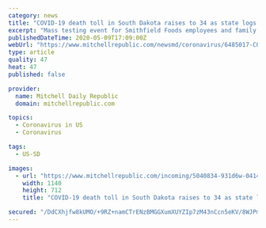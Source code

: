 ```yaml
---
category: news
title: "COVID-19 death toll in South Dakota raises to 34 as state logs biggest testing day yet"
excerpt: "Mass testing event for Smithfield Foods employees and family members spurred state results to their highest-ever two-day total."
publishedDateTime: 2020-05-09T17:09:00Z
webUrl: "https://www.mitchellrepublic.com/newsmd/coronavirus/6485017-COVID-19-death-toll-in-South-Dakota-raises-to-34-as-state-logs-biggest-testing-day-yet"
type: article
quality: 47
heat: 47
published: false

provider:
  name: Mitchell Daily Republic
  domain: mitchellrepublic.com

topics:
  - Coronavirus in US
  - Coronavirus

tags:
  - US-SD

images:
  - url: "https://www.mitchellrepublic.com/incoming/5040834-931d6w-041420.N.DR.COVIDNOEM1.jpg/alternates/BASE_LANDSCAPE/041420.N.DR.COVIDNOEM1.jpg"
    width: 1140
    height: 712
    title: "COVID-19 death toll in South Dakota raises to 34 as state logs biggest testing day yet"

secured: "/DdCXhjfw8kUMO/+9RZ+namCTrENzBMGGXumXUYZIp7zM43nCcn5eKV/8WJPmv4I5btzoX84xT40/RI/3v5WNB6ZpViFEJJKehLuLvwlS/rwJp+hM+xVHCwIzewp7Wwq+u2SALVL2ZwC4Yce7mitY3wPD6Ra7aBdwAaavVFpTUBVZhDmeIUGPYvNEHt7Y67UeSw2Pab8a51STP0fyTzljwC7fFin572SAIG3TB2nY+8ii3FJRi7wfHKXogEasACDpU5Kq8KQudqwZ4hq7ekqPsPbkpz7aSjEzdduCJw5GTFeY5ndDOsQbcaW2NnbwzfM;Tx1QcLjWRr7cQkvOSz+lGQ=="
---
```



